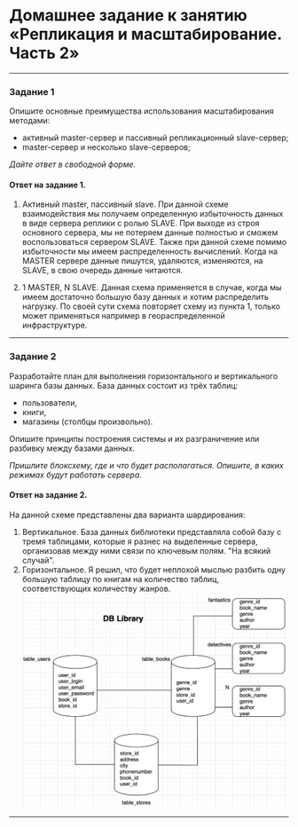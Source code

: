 # Домашнее задание к занятию «Репликация и масштабирование. Часть 2»

---

### Задание 1

Опишите основные преимущества использования масштабирования методами:

- активный master-сервер и пассивный репликационный slave-сервер; 
- master-сервер и несколько slave-серверов;


*Дайте ответ в свободной форме.*

#### Ответ на задание 1.
1. Активный master, пассивный slave.
При данной схеме взаимодействия мы получаем определенную избыточность данных в виде сервера реплики с ролью SLAVE. При выходе из строя основного сервера, мы не потеряем данные полностью и сможем воспользоваться сервером SLAVE.
Также при данной схеме помимо избыточности мы имеем распределенность вычислений. Когда на MASTER сервере данные пишутся, удаляются, изменяются, на SLAVE, в свою очередь данные читаются.

2. 1 MASTER, N SLAVE.
Данная схема применяется в случае, когда мы имеем достаточно большую базу данных и хотим распределить нагрузку.
По своей сути схема повторяет схему из пункта 1, только может применяться например в геораспределенной инфраструктуре.



---

### Задание 2


Разработайте план для выполнения горизонтального и вертикального шаринга базы данных. База данных состоит из трёх таблиц: 

- пользователи, 
- книги, 
- магазины (столбцы произвольно). 

Опишите принципы построения системы и их разграничение или разбивку между базами данных.

*Пришлите блоксхему, где и что будет располагаться. Опишите, в каких режимах будут работать сервера.* 

#### Ответ на задание 2.

На данной схеме представлены два варианта шардирования:
1. Вертикальное.
База данных библиотеки представляла собой базу с тремя таблицами, которые я разнес на выделенные сервера, организовав между ними связи по ключевым полям. "На всякий случай".
2. Горизонтальное.
Я решил, что будет неплохой мыслью разбить одну большую таблицу по книгам на количество таблиц, соответствующих количеству жанров.
![db_img](https://github.com/andaks1/db_replica2/blob/master/img/zadanie2/02_01.png)

---

